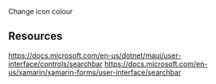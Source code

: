 ﻿
Change icon colour


## Resources
https://docs.microsoft.com/en-us/dotnet/maui/user-interface/controls/searchbar
https://docs.microsoft.com/en-us/xamarin/xamarin-forms/user-interface/searchbar